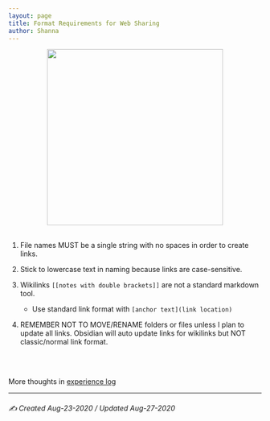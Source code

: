 ```yaml
---
layout: page
title: Format Requirements for Web Sharing
author: Shanna
---
```



<div align="center">
<img src="https://64.media.tumblr.com/tumblr_m3s738V28j1r8q9x8o1_500.gif" width="350" />
</div>
	
<br>

1. File names MUST be a single string with no spaces in order to create links.

2. Stick to lowercase text in naming because links are case-sensitive.

3. Wikilinks `[[notes with double brackets]]` are not a standard markdown tool.
	- Use standard link format with `[anchor text](link location)`

4. REMEMBER NOT TO MOVE/RENAME folders or files unless I plan to update all links. Obsidian will auto update links for wikilinks but NOT classic/normal link format.

<br><br>

More thoughts in [experience log](xp_log.md)

---

###### ✍️ Created Aug-23-2020 / Updated Aug-27-2020
